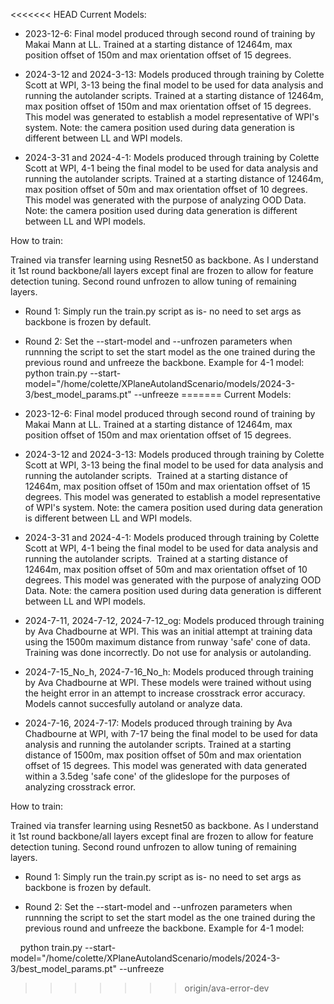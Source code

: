 <<<<<<< HEAD
Current Models: 

- 2023-12-6: Final model produced through second round of training by Makai Mann at LL. Trained at a starting distance of 12464m, max position offset of 150m and max orientation offset of 15 degrees.

- 2024-3-12 and 2024-3-13: Models produced through training by Colette Scott at WPI, 3-13 being the final model to be used for data analysis and running the autolander scripts.  Trained at a starting distance of 12464m, max position offset of 150m and max orientation offset of 15 degrees. This model was generated to establish a model representative of WPI's system. Note: the camera position used during data generation is different between LL and WPI models. 

- 2024-3-31 and 2024-4-1: Models produced through training by Colette Scott at WPI, 4-1 being the final model to be used for data analysis and running the autolander scripts.  Trained at a starting distance of 12464m, max position offset of 50m and max orientation offset of 10 degrees. This model was generated with the purpose of analyzing OOD Data. Note: the camera position used during data generation is different between LL and WPI models. 

How to train: 

Trained via transfer learning using Resnet50 as backbone. As I understand it 1st round backbone/all layers except final are frozen to allow for feature detection tuning. Second round unfrozen to allow tuning of remaining layers.
- Round 1: Simply run the train.py script as is- no need to set args as backbone is frozen by default. 
- Round 2: Set the --start-model and --unfrozen parameters when runnning the script to set the start model as the one trained during the previous round and unfreeze the backbone. Example for 4-1 model: 
    python train.py --start-model="/home/colette/XPlaneAutolandScenario/models/2024-3-3/best_model_params.pt" --unfreeze
=======
Current Models:

- 2023-12-6: Final model produced through second round of training by Makai Mann at LL. Trained at a starting distance of 12464m, max position offset of 150m and max orientation offset of 15 degrees.

- 2024-3-12 and 2024-3-13: Models produced through training by Colette Scott at WPI, 3-13 being the final model to be used for data analysis and running the autolander scripts.  Trained at a starting distance of 12464m, max position offset of 150m and max orientation offset of 15 degrees. This model was generated to establish a model representative of WPI's system. Note: the camera position used during data generation is different between LL and WPI models.

- 2024-3-31 and 2024-4-1: Models produced through training by Colette Scott at WPI, 4-1 being the final model to be used for data analysis and running the autolander scripts.  Trained at a starting distance of 12464m, max position offset of 50m and max orientation offset of 10 degrees. This model was generated with the purpose of analyzing OOD Data. Note: the camera position used during data generation is different between LL and WPI models.

- 2024-7-11, 2024-7-12, 2024-7-12_og: Models produced through training by Ava Chadbourne at WPI. This was an initial attempt at training data using the 1500m maximum distance from runway 'safe' cone of data. Training was done incorrectly. Do not use for analysis or autolanding. 

- 2024-7-15_No_h, 2024-7-16_No_h: Models produced through training by Ava Chadbourne at WPI. These models were trained without using the height error in an attempt to increase crosstrack error accuracy. Models cannot succesfully autoland or analyze data. 

- 2024-7-16, 2024-7-17: Models produced through training by Ava Chadbourne at WPI, with 7-17 being the final model to be used for data analysis and running the autolander scripts. Trained at a starting distance of 1500m, max position offset of 50m and max orientation offset of 15 degrees. This model was generated with data generated within a 3.5deg 'safe cone' of the glideslope for the purposes of analyzing crosstrack error.

How to train:

Trained via transfer learning using Resnet50 as backbone. As I understand it 1st round backbone/all layers except final are frozen to allow for feature detection tuning. Second round unfrozen to allow tuning of remaining layers.

- Round 1: Simply run the train.py script as is- no need to set args as backbone is frozen by default.

- Round 2: Set the --start-model and --unfrozen parameters when runnning the script to set the start model as the one trained during the previous round and unfreeze the backbone. Example for 4-1 model:

    python train.py --start-model="/home/colette/XPlaneAutolandScenario/models/2024-3-3/best_model_params.pt" --unfreeze
>>>>>>> origin/ava-error-dev
